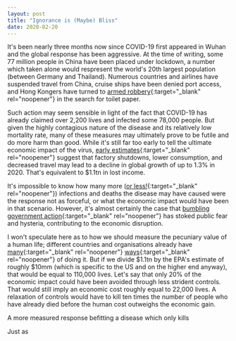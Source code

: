 ```yaml
---
layout: post
title: "Ignorance is (Maybe) Bliss"
date: 2020-02-20
---
```


It\'s been nearly three months now since COVID-19 first appeared in Wuhan and the global response has been aggressive. At the time of writing, some 77 million people in China have been placed under lockdown, a number which taken alone would respresent the world\'s 20th largest population (between Germany and Thailand). Numerous countries and airlines have suspended travel from China, cruise ships have been denied port access, and Hong Kongers have turned to [armed robbery](https://www.scmp.com/news/hong-kong/law-and-crime/article/3050907/armed-gang-steals-hk1000-toilet-paper-coronavirus){:target="_blank" rel="noopener"} in the search for toilet paper.

Such action may seem sensible in light of the fact that COVID-19 has already claimed over 2,200 lives and infected some 78,000 people. But given the highly contagious nature of the disease and its relatively low mortality rate, many of these measures may ultimately prove to be futile and do more harm than good. While it\'s still far too early to tell the ultimate economic impact of the virus, [early estimates](https://www.theguardian.com/world/2020/feb/19/coronavirus-could-cost-global-economy-1tn-in-lost-output){:target="_blank" rel="noopener"} suggest that factory shutdowns, lower consumption, and decreased travel may lead to a decline in global growth of up to 1.3% in 2020. That\'s equivalent to $1.1tn in lost income.

It\'s impossible to know how many more ([or less!](https://medium.com/@indica/how-japan-made-covid-19-worse-c97180df9c95){:target="_blank" rel="noopener"}) infections and deaths the disease may have caused were the response not as forceful, or what the economic impact would have been in that scenario. However, it\'s almost certainly the case that [bumbling government action](https://edition.cnn.com/asia/live-news/coronavirus-outbreak-01-28-20-intl-hnk/h_de6f7529da8c257da95ca55439097408){:target="_blank" rel="noopener"} has stoked public fear and hysteria, contributing to the economic disruption. 

I won\'t speculate here as to how we should measure the pecuniary value of a human life; different countries and organisations already have [many](https://onlinelibrary.wiley.com/doi/pdf/10.1002/psb.1562){:target="_blank" rel="noopener"} [ways](https://www.bloomberg.com/graphics/2017-value-of-life/){:target="_blank" rel="noopener"} of doing it. But if we divide $1.1tn by the EPA\'s estimate of roughly $10mm (which is specific to the US and on the higher end anyway), that would be equal to 110,000 lives. Let\'s say that only 20% of the economic impact could have been avoided through less strident controls. That would still imply an economic cost roughly equal to 22,000 lives. A relaxation of controls would have to kill ten times the number of people who have already died before the human cost outweighs the economic gain.

A more measured response befitting a disease which only kills 

Just as 






